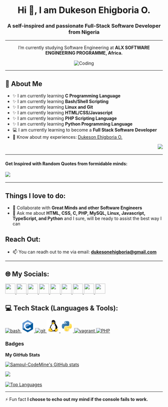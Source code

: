 <!-- **Sampul-CodeMine/Sampul-CodeMine** is a ✨ _special_ ✨ repository because its `README.md` (this file) appears on your GitHub profile. -->

<h1 align="center">Hi 👋, I am Dukeson Ehigboria O.</h1>
<h3 align="center">A self-inspired and passionate Full-Stack Software Developer from Nigeria</h3>

<hr>

<p align="center">
  I’m currently studying Software Engineering at <b>ALX SOFTWARE ENGINEERING PROGRAMME, Africa.</b>
</p>

<p align="center">
  <img align="center" alt="Coding" width="700" height="300" src="https://github.com/Sampul-CodeMine/Sampul-CodeMine/assets/93384140/a9f46ed0-16b5-49a9-934a-eb17aeef9f28">
</p>

<hr>

## 💫 About Me

- ✨ I am currently learning **C Programming Language**
- ✨ I am currently learning **Bash/Shell Scripting**
- ✨ I am currently learning **Linux and Git**
- ✨ I am currently learning **HTML/CSS/Javascript**
- ✨ I am currently learning **PHP Scripting Language**
- ✨ I am currently learning **Python Programming Language**
- 💻 I am currently learning to become a **Full Stack Software Developer**
- 📄 Know about my experiences: <a href="https://drive.google.com/file/d/1VOlNoDAGZSAt1mQmiu277TU5qtqxA3WG/view?usp=share_link" target="_blank">Dukeson Ehigboria O.</a>

<p align="right">
  <a href="https://visitcount.itsvg.in"><img src="https://visitcount.itsvg.in/api?id=Sampul-CodeMine&label=Profile%20Views&color=12&icon=0&pretty=true" /></a>
</p>

<hr>

#### Get Inspired with Random Quotes from formidable minds:
![](https://quotes-github-readme.vercel.app/api?type=horizontal&theme=nord)

<hr>

## Things I love to do:
- 👯 Collaborate with **Great Minds and other Software Engineers**
- 💬 Ask me about **HTML, CSS, C, PHP, MySQL, Linux, Javascript, TypeScript, and Python** and I sure, will be ready to assist the best way I can

## Reach Out:
- 📫 You can readh out to me via email: <a href="mailto:dukesonehigboria@gmail.com">**dukesonehigboria@gmail.com**</a>

<hr>

## 🌐 My Socials:

<p align="left"> 
<a href="https://www.github.com/Sampul-CodeMine" target="_blank" rel="noreferrer">
	<img src="https://raw.githubusercontent.com/danielcranney/readme-generator/main/public/icons/socials/github.svg" width="32" height="32" />
</a>
<a href="https://hashnode.com/@sampulcodemine" target="_blank" rel="noreferrer">
	<img src="https://raw.githubusercontent.com/danielcranney/readme-generator/main/public/icons/socials/hashnode.svg" width="32" height="32" />
</a>
	
<a href="https://www.linkedin.com/in/dukeson-ehigboria" target="_blank" rel="noreferrer">
	<img src="https://raw.githubusercontent.com/danielcranney/readme-generator/main/public/icons/socials/linkedin.svg" width="32" height="32" />
</a> 

<a href="https://www.facebook.com/sampulcodemine" target="_blank" rel="noreferrer">
	<img src="https://raw.githubusercontent.com/danielcranney/readme-generator/main/public/icons/socials/facebook.svg" width="32" height="32" />
</a> 

<a href="http://www.instagram.com/sampulcodemine" target="_blank" rel="noreferrer">
	<img src="https://raw.githubusercontent.com/danielcranney/readme-generator/main/public/icons/socials/instagram.svg" width="32" height="32" />
</a> 

<a href="https://www.stackoverflow.com/users/14075841/sampul-codemine" target="_blank" rel="noreferrer">
	<img src="https://raw.githubusercontent.com/danielcranney/readme-generator/main/public/icons/socials/stackoverflow.svg" width="32" height="32" />
</a> 

<a href="https://www.codepen.io/sampul-codemine" target="_blank" rel="noreferrer">
	<img src="https://raw.githubusercontent.com/danielcranney/readme-generator/main/public/icons/socials/codepen.svg" width="32" height="32" />
</a>

<a href="https://www.youtube.com/@sampulcodemine" target="_blank" rel="noreferrer">
	<img src="https://raw.githubusercontent.com/danielcranney/readme-generator/main/public/icons/socials/youtube.svg" width="32" height="32" />
</a>

<a href="https://www.twitter.com/Sampul_CodeMine" target="_blank" rel="noreferrer">
	<img src="https://raw.githubusercontent.com/danielcranney/readme-generator/main/public/icons/socials/twitter.svg" width="32" height="32" />
</a> 
	
</p>



## 💻 Tech Stack (Languages & Tools):

<p align="left"> 
  <a href="https://www.gnu.org/software/bash/" target="_blank" rel="noreferrer"> 
    <img src="https://www.vectorlogo.zone/logos/gnu_bash/gnu_bash-icon.svg" alt="bash" width="40" height="40"/> 
  </a> 
  <a href="https://www.cprogramming.com/" target="_blank" rel="noreferrer"> 
    <img src="https://raw.githubusercontent.com/devicons/devicon/master/icons/c/c-original.svg" alt="c" width="40" height="40"/>
  </a> 
  <a href="https://git-scm.com/" target="_blank" rel="noreferrer"> 
    <img src="https://www.vectorlogo.zone/logos/git-scm/git-scm-icon.svg" alt="git" width="40" height="40"/> 
  </a> 
  <a href="https://www.linux.org/" target="_blank" rel="noreferrer"> 
    <img src="https://raw.githubusercontent.com/devicons/devicon/master/icons/linux/linux-original.svg" alt="linux" width="40" height="40"/> 
  </a> 
  <a href="https://www.python.org" target="_blank" rel="noreferrer"> 
    <img src="https://raw.githubusercontent.com/devicons/devicon/master/icons/python/python-original.svg" alt="python" width="40" height="40"/> 
  </a> 
  <a href="https://www.vagrantup.com/" target="_blank" rel="noreferrer"> 
    <img src="https://www.vectorlogo.zone/logos/vagrantup/vagrantup-icon.svg" alt="vagrant" width="40" height="40"/> 
  </a> 
  <a href="https://www.php.net/" target="_blank" rel="noreferrer"> 
    <img src="https://www.vectorlogo.zone/logos/php/php-icon.svg" alt="PHP" width="40" height="40"/> 
  </a>
  </p>

### Badges

<b>My GitHub Stats</b>
<p>
<a href="http://www.github.com/Sampul-CodeMine"><img src="https://github-readme-stats.vercel.app/api?username=Sampul-CodeMine&show_icons=true&hide=stars,issues,&count_private=true&title_color=0891b2&text_color=ffffff&icon_color=0891b2&bg_color=1c1917&hide_border=true&show_icons=true" alt="Sampul-CodeMine's GitHub stats" /></a>

<a href="http://www.github.com/Sampul-CodeMine"><img src="https://github-readme-streak-stats.herokuapp.com/?user=Sampul-CodeMine&stroke=ffffff&background=1c1917&ring=0891b2&fire=0891b2&currStreakNum=ffffff&currStreakLabel=0891b2&sideNums=ffffff&sideLabels=ffffff&dates=ffffff&hide_border=true" /></a>
</p>
<p>
<a href="https://github.com/Sampul-CodeMine" align="left"><img src="https://github-readme-stats.vercel.app/api/top-langs/?username=Sampul-CodeMine&langs_count=10&title_color=0891b2&text_color=ffffff&icon_color=0891b2&bg_color=1c1917&hide_border=true&locale=en&custom_title=Top%20%Languages" alt="Top Languages" /></a>
</p>

<hr>

⚡ Fun fact **I choose to echo out my mind if the console fails to work.**
